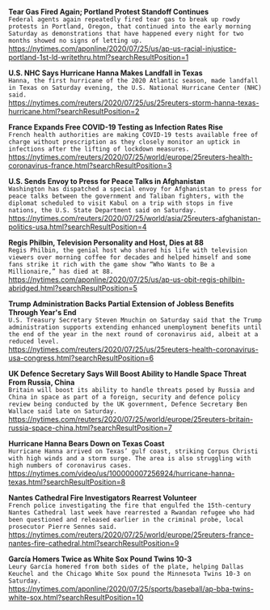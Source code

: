 **Tear Gas Fired Again; Portland Protest Standoff Continues**\
`Federal agents again repeatedly fired tear gas to break up rowdy protests in Portland, Oregon, that continued into the early morning Saturday as demonstrations that have happened every night for two months showed no signs of letting up.`\
https://nytimes.com/aponline/2020/07/25/us/ap-us-racial-injustice-portland-1st-ld-writethru.html?searchResultPosition=1

**U.S. NHC Says Hurricane Hanna Makes Landfall in Texas**\
`Hanna, the first hurricane of the 2020 Atlantic season, made landfall in Texas on Saturday evening, the U.S. National Hurricane Center (NHC) said.`\
https://nytimes.com/reuters/2020/07/25/us/25reuters-storm-hanna-texas-hurricane.html?searchResultPosition=2

**France Expands Free COVID-19 Testing as Infection Rates Rise**\
`French health authorities are making COVID-19 tests available free of charge without prescription as they closely monitor an uptick in infections after the lifting of lockdown measures.`\
https://nytimes.com/reuters/2020/07/25/world/europe/25reuters-health-coronavirus-france.html?searchResultPosition=3

**U.S. Sends Envoy to Press for Peace Talks in Afghanistan**\
`Washington has dispatched a special envoy for Afghanistan to press for peace talks between the government and Taliban fighters, with the diplomat scheduled to visit Kabul on a trip with stops in five nations, the U.S. State Department said on Saturday.`\
https://nytimes.com/reuters/2020/07/25/world/asia/25reuters-afghanistan-politics-usa.html?searchResultPosition=4

**Regis Philbin, Television Personality and Host, Dies at 88**\
`Regis Philbin, the genial host who shared his life with television viewers over morning coffee for decades and helped himself and some fans strike it rich with the game show “Who Wants to Be a Millionaire,” has died at 88.`\
https://nytimes.com/aponline/2020/07/25/us/ap-us-obit-regis-philbin-abridged.html?searchResultPosition=5

**Trump Administration Backs Partial Extension of Jobless Benefits Through Year's End**\
`U.S. Treasury Secretary Steven Mnuchin on Saturday said that the Trump administration supports extending enhanced unemployment benefits until the end of the year in the next round of coronavirus aid, albeit at a reduced level.`\
https://nytimes.com/reuters/2020/07/25/us/25reuters-health-coronavirus-usa-congress.html?searchResultPosition=6

**UK Defence Secretary Says Will Boost Ability to Handle Space Threat From Russia, China**\
`Britain will boost its ability to handle threats posed by Russia and China in space as part of a foreign, security and defence policy review being conducted by the UK government, Defence Secretary Ben Wallace said late on Saturday. `\
https://nytimes.com/reuters/2020/07/25/world/europe/25reuters-britain-russia-space-china.html?searchResultPosition=7

**Hurricane Hanna Bears Down on Texas Coast**\
`Hurricane Hanna arrived on Texas’ gulf coast, striking Corpus Christi with high winds and a storm surge. The area is also struggling with high numbers of coronavirus cases.`\
https://nytimes.com/video/us/100000007256924/hurricane-hanna-texas.html?searchResultPosition=8

**Nantes Cathedral Fire Investigators Rearrest Volunteer**\
`French police investigating the fire that engulfed the 15th-century Nantes Cathedral last week have rearrested a Rwandan refugee who had been questioned and released earlier in the criminal probe, local prosecutor Pierre Sennes said.`\
https://nytimes.com/reuters/2020/07/25/world/europe/25reuters-france-nantes-fire-cathedral.html?searchResultPosition=9

**García Homers Twice as White Sox Pound Twins 10-3**\
`Leury García homered from both sides of the plate, helping Dallas Keuchel and the Chicago White Sox pound the Minnesota Twins 10-3 on Saturday.`\
https://nytimes.com/aponline/2020/07/25/sports/baseball/ap-bba-twins-white-sox.html?searchResultPosition=10

